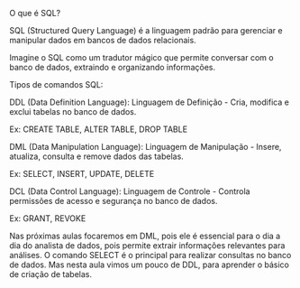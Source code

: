 O que é SQL?

SQL (Structured Query Language) é a linguagem padrão para gerenciar e manipular dados em bancos de dados relacionais.

Imagine o SQL como um tradutor mágico que permite conversar com o banco de dados, extraindo e organizando informações.

Tipos de comandos SQL:

DDL (Data Definition Language): Linguagem de Definição - Cria, modifica e exclui tabelas no banco de dados.

Ex: CREATE TABLE, ALTER TABLE, DROP TABLE

DML (Data Manipulation Language): Linguagem de Manipulação - Insere, atualiza, consulta e remove dados das tabelas.

Ex: SELECT, INSERT, UPDATE, DELETE

DCL (Data Control Language): Linguagem de Controle - Controla permissões de acesso e segurança no banco de dados.

Ex: GRANT, REVOKE

Nas próximas aulas focaremos em DML, pois ele  é essencial para o dia a dia do analista de dados, pois permite extrair informações relevantes para análises. O comando SELECT é o principal para realizar consultas no banco de dados. Mas nesta aula vimos um pouco de DDL, para aprender o básico de criação de tabelas.